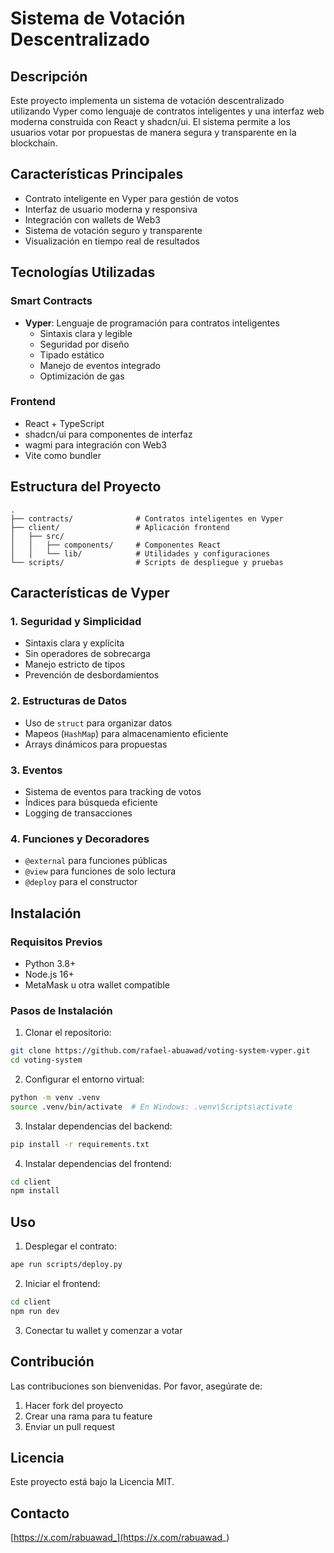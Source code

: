 # Sistema de Votación Descentralizado

## Descripción
Este proyecto implementa un sistema de votación descentralizado utilizando Vyper como lenguaje de contratos inteligentes y una interfaz web moderna construida con React y shadcn/ui. El sistema permite a los usuarios votar por propuestas de manera segura y transparente en la blockchain.

## Características Principales
- Contrato inteligente en Vyper para gestión de votos
- Interfaz de usuario moderna y responsiva
- Integración con wallets de Web3
- Sistema de votación seguro y transparente
- Visualización en tiempo real de resultados

## Tecnologías Utilizadas

### Smart Contracts
- **Vyper**: Lenguaje de programación para contratos inteligentes
  - Sintaxis clara y legible
  - Seguridad por diseño
  - Tipado estático
  - Manejo de eventos integrado
  - Optimización de gas

### Frontend
- React + TypeScript
- shadcn/ui para componentes de interfaz
- wagmi para integración con Web3
- Vite como bundler

## Estructura del Proyecto
```
.
├── contracts/              # Contratos inteligentes en Vyper
├── client/                 # Aplicación frontend
│   ├── src/
│   │   ├── components/     # Componentes React
│   │   └── lib/            # Utilidades y configuraciones
└── scripts/                # Scripts de despliegue y pruebas
```

## Características de Vyper

### 1. Seguridad y Simplicidad
- Sintaxis clara y explícita
- Sin operadores de sobrecarga
- Manejo estricto de tipos
- Prevención de desbordamientos

### 2. Estructuras de Datos
- Uso de `struct` para organizar datos
- Mapeos (`HashMap`) para almacenamiento eficiente
- Arrays dinámicos para propuestas

### 3. Eventos
- Sistema de eventos para tracking de votos
- Índices para búsqueda eficiente
- Logging de transacciones

### 4. Funciones y Decoradores
- `@external` para funciones públicas
- `@view` para funciones de solo lectura
- `@deploy` para el constructor

## Instalación

### Requisitos Previos
- Python 3.8+
- Node.js 16+
- MetaMask u otra wallet compatible

### Pasos de Instalación

1. Clonar el repositorio:
```bash
git clone https://github.com/rafael-abuawad/voting-system-vyper.git
cd voting-system
```

2. Configurar el entorno virtual:
```bash
python -m venv .venv
source .venv/bin/activate  # En Windows: .venv\Scripts\activate
```

3. Instalar dependencias del backend:
```bash
pip install -r requirements.txt
```

4. Instalar dependencias del frontend:
```bash
cd client
npm install
```

## Uso

1. Desplegar el contrato:
```bash
ape run scripts/deploy.py
```

2. Iniciar el frontend:
```bash
cd client
npm run dev
```

3. Conectar tu wallet y comenzar a votar

## Contribución
Las contribuciones son bienvenidas. Por favor, asegúrate de:
1. Hacer fork del proyecto
2. Crear una rama para tu feature
3. Enviar un pull request

## Licencia
Este proyecto está bajo la Licencia MIT.

## Contacto
[https://x.com/rabuawad_](https://x.com/rabuawad_)

